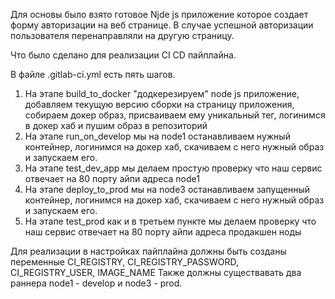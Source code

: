 Для основы было взято готовое Njde js приложение которое создает форму авторизации на веб странице. В случае успешной авторизации пользователя перенаправляли на другую страницу. 

Что было сделано для реализации  CI CD пайплайна. 

В файле .gitlab-ci.yml есть пять шагов. 
1. На этапе build_to_docker "додкерезируем" node js приложение, добавляем текущую версию сборки на страницу приложения, собираем докер образ, присваиваем ему уникальный тег, логинимся в докер хаб и пушим образ в репозиторий 
2. На этапе run_on_develop мы на node1 останавливаем нужный контейнер, логинимся на докер хаб, скачиваем с него нужный образ и запускаем его. 
3. На этапе test_dev_app мы делаем простую проверку что наш сервис отвечает на 80 порту айпи адреса node1
4. На этапе deploy_to_prod мы на node3 останавливаем запущенный контейнер, логинимся на докер хаб, скачиваем с него нужный образ и запускаем его.
5. На этапе test_prod как и в третьем пункте мы делаем проверку что наш сервис отвечает на 80 порту айпи адреса продакшен ноды

Для реализации в настройках пайплайна должны быть созданы переменные CI_REGISTRY, CI_REGISTRY_PASSWORD, CI_REGISTRY_USER, IMAGE_NAME Также должны существавать два раннера node1 - develop и node3 - prod. 

#

